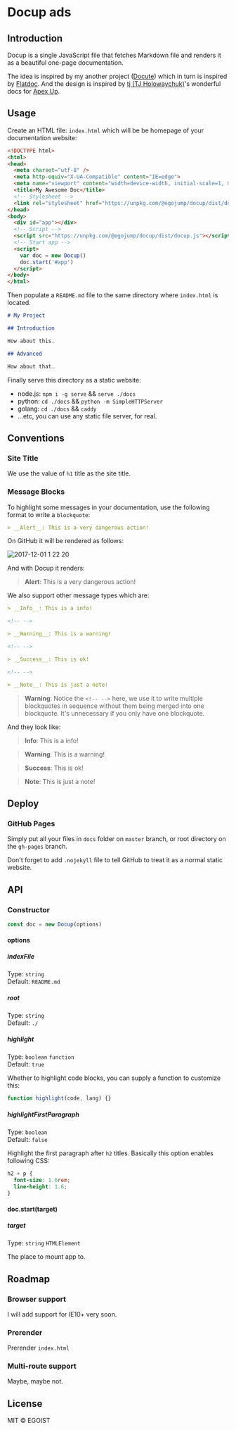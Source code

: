 # Docup <b>ads</b>

## Introduction

Docup is a single JavaScript file that fetches Markdown file and renders it as a beautiful one-page documentation.

The idea is inspired by my another project ([Docute](https://docute.js.org)) which in turn is inspired by [Flatdoc](http://ricostacruz.com/flatdoc/). And the design is inspired by [tj (TJ Holowaychuk)](https://github.com/tj)'s wonderful docs for [Apex Up](https://up.docs.apex.sh).

## Usage

Create an HTML file: `index.html` which will be be homepage of your documentation website:

```html
<!DOCTYPE html>
<html>
<head>
  <meta charset="utf-8" />
  <meta http-equiv="X-UA-Compatible" content="IE=edge">
  <meta name="viewport" content="width=device-width, initial-scale=1, maximum-scale=1, user-scalable=0" />
  <title>My Awesome Doc</title>
  <!-- Stylesheet -->
  <link rel="stylesheet" href="https://unpkg.com/@egojump/docup/dist/docup.css">
</head>
<body>
  <div id="app"></div>
  <!-- Script -->
  <script src="https://unpkg.com/@egojump/docup/dist/docup.js"></script>
  <!-- Start app -->
  <script>
    var doc = new Docup()
    doc.start('#app')
  </script>
</body>
</html>
```

Then populate a `README.md` file to the same directory where `index.html` is located.

```md
# My Project

## Introduction

How about this.

## Advanced

How about that.
```

Finally serve this directory as a static website:

- node.js: `npm i -g serve` && `serve ./docs`
- python: `cd ./docs` && `python -m SimpleHTTPServer`
- golang: `cd ./docs` && `caddy`
- ...etc, you can use any static file server, for real.

## Conventions

### Site Title

We use the value of `h1` title as the site title.

### Message Blocks

To highlight some messages in your documentation, use the following format to write a `blockquote`:

```md
> __Alert__: This is a very dangerous action!
```

On GitHub it will be rendered as follows:

![2017-12-01 1 22 20](https://user-images.githubusercontent.com/8784712/33468930-b835cb64-d69a-11e7-8ab2-25585d61915d.png)

And with Docup it renders:

> __Alert__: This is a very dangerous action!

We also support other message types which are:

```md
> __Info__: This is a info!

<!-- -->

> __Warning__: This is a warning!

<!-- -->

> __Success__: This is ok!

<!-- -->

> __Note__: This is just a note!
```

> __Warning__: Notice the `<!-- -->` here, we use it to write multiple blockquotes in sequence without them being merged into one blockquote. It's unnecessary if you only have one blockquote.

And they look like:

> __Info__: This is a info!

<!-- -->

> __Warning__: This is a warning!

<!-- -->

> __Success__: This is ok!

<!-- -->

> __Note__: This is just a note!

## Deploy

### GitHub Pages

Simply put all your files in `docs` folder on `master` branch, or root directory on the `gh-pages` branch.

Don't forget to add `.nojekyll` file to tell GitHub to treat it as a normal static website.

## API

### Constructor

```js
const doc = new Docup(options)
```

#### options

##### indexFile

Type: `string`<br>
Default: `README.md`

##### root

Type: `string`<br>
Default: `./`

##### highlight

Type: `boolean` `function`<br>
Default: `true`

Whether to highlight code blocks, you can supply a function to customize this:

```js
function highlight(code, lang) {}
```

##### highlightFirstParagraph

Type: `boolean`<br>
Default: `false`

Highlight the first paragraph after `h2` titles. Basically this option enables following CSS:

```css
h2 + p {
  font-size: 1.6rem;
  line-height: 1.6;
}
```

#### doc.start(target)

##### target

Type: `string` `HTMLElement`

The place to mount app to.

## Roadmap

### Browser support

I will add support for IE10+ very soon.

### Prerender

Prerender `index.html`

### Multi-route support

Maybe, maybe not.

## License

MIT &copy; EGOIST
